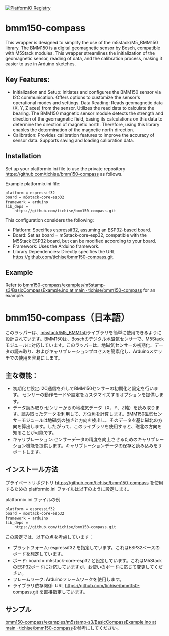 [![PlatformIO Registry](https://badges.registry.platformio.org/packages/tichise/library/BMM150Compass.svg)](https://registry.platformio.org/libraries/tichise/BMM150Compass)

# bmm150-compass
This wrapper is designed to simplify the use of the m5stack/M5_BMM150 library. The BMM150 is a digital geomagnetic sensor by Bosch, compatible with M5Stack modules. This wrapper streamlines the initialization of the geomagnetic sensor, reading of data, and the calibration process, making it easier to use in Arduino sketches.

## Key Features:
- Initialization and Setup: Initiates and configures the BMM150 sensor via I2C communication. Offers options to customize the sensor's operational modes and settings.
Data Reading: Reads geomagnetic data (X, Y, Z axes) from the sensor. Utilizes the read data to calculate the bearing. The BMM150 magnetic sensor module detects the strength and direction of the geomagnetic field, basing its calculations on this data to determine the direction of magnetic north. Therefore, using this library enables the determination of the magnetic north direction.
- Calibration: Provides calibration features to improve the accuracy of sensor data. Supports saving and loading calibration data.

## Installation
Set up your platformio.ini file to use the private repository https://github.com/tichise/bmm150-compass as follows.

Example platformio.ini file:

```
platform = espressif32
board = m5stack-core-esp32
framework = arduino
lib_deps =
    https://github.com/tichise/bmm150-compass.git
```

This configuration considers the following:

- Platform: Specifies espressif32, assuming an ESP32-based board.
- Board: Set as board = m5stack-core-esp32, compatible with the M5Stack ESP32 board, but can be modified according to your board.
- Framework: Uses the Arduino framework.
- Library Dependencies: Directly specifies the URL https://github.com/tichise/bmm150-compass.git.

## Example

Refer to [bmm150-compass/examples/m5stamp-s3/BasicCompassExample.ino at main · tichise/bmm150-compass](https://github.com/tichise/bmm150-compass/blob/main/examples/m5stamp-s3/BasicCompassExample.ino) for an example.

# bmm150-compass（日本語）
このラッパーは、[m5stack/M5\_BMM150](https://github.com/m5stack/M5_BMM150)ライブラリを簡単に使用できるように設計されています。BMM150は、Boschのデジタル地磁気センサーで、M5Stackモジュールに対応しています。このラッパーは、地磁気センサーの初期化、データの読み取り、およびキャリブレーションプロセスを簡素化し、Arduinoスケッチでの使用を容易にします。

## 主な機能：
- 初期化と設定:I2C通信を介してBMM150センサーの初期化と設定を行います。
センサーの動作モードや設定をカスタマイズするオプションを提供します。
- データ読み取り:センサーからの地磁気データ（X、Y、Z軸）を読み取ります。読み取ったデータを利用して、方位角を計算します。BMM150磁気センサーモジュールは地磁気の強さと方向を検出し、そのデータを基に磁北の方向を算出します。したがって、このライブラリを使用すると、磁北の方向を知ることが可能です。
- キャリブレーション:センサーデータの精度を向上させるためのキャリブレーション機能を提供します。キャリブレーションデータの保存と読み込みをサポートします。

## インストール方法

プライベートリポジトリ https://github.com/tichise/bmm150-compass を使用するための platformio.ini ファイルは以下のように設定します。

platformio.ini ファイルの例
```
platform = espressif32
board = m5stack-core-esp32
framework = arduino
lib_deps =
    https://github.com/tichise/bmm150-compass.git
```

この設定では、以下の点を考慮しています：

- プラットフォーム: espressif32 を指定しています。これはESP32ベースのボードを想定しています。
- ボード: board = m5stack-core-esp32 と設定しています。これはM5StackのESP32ボードに対応していますが、お使いのボードに応じて変更してください。
- フレームワーク: Arduinoフレームワークを使用します。
- ライブラリ依存関係: URL https://github.com/tichise/bmm150-compass.git を直接指定しています。

## サンプル
[bmm150-compass/examples/m5stamp-s3/BasicCompassExample.ino at main · tichise/bmm150-compass](https://github.com/tichise/bmm150-compass/blob/main/examples/m5stamp-s3/BasicCompassExample.ino)を参考にしてください。
